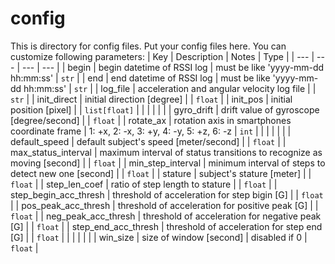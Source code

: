 # config

This is directory for config files.
Put your config files here.
You can customize following parameters:
| Key                   | Description                                                           | Notes                                     | Type          |
| ---                   | ---                                                                    | ---                                      | ---           |
| begin                 | begin datetime of RSSI log                                             | must be like 'yyyy-mm-dd hh:mm:ss'       | `str`         |
| end                   | end datetime of RSSI log                                               | must be like 'yyyy-mm-dd hh:mm:ss'       | `str`         |
| log_file              | acceleration and angular velocity log file                             |                                          | `str`         |
| init_direct           | initial direction [degree]                                             |                                          | `float`       |
| init_pos              | initial position [pixel]                                               |                                          | `list[float]` |
|                       |                                                                        |                                          |               |
| gyro_drift            | drift value of gyroscope [degree/second]                               |                                          | `float`       |
| rotate_ax             | rotation axis in smartphones coordinate frame                          | 1: +x, 2: -x, 3: +y, 4: -y, 5: +z, 6: -z | `int`         |
|                       |                                                                        |                                          |               |
| default_speed         | default subject's speed [meter/second]                                 |                                          | `float`       |
| max_status_interval   | maximum interval of status transitions to recognize as moving [second] |                                          | `float`       |
| min_step_interval     | minimum interval of steps to detect new one [second]                   |                                          | `float`       |
| stature               | subject's stature [meter]                                              |                                          | `float`       |
| step_len_coef         | ratio of step length to stature                                        |                                          | `float`       |
| step_begin_acc_thresh | threshold of acceleration for step bigin [G]                           |                                          | `float`       |
| pos_peak_acc_thresh   | threshold of acceleration for positive peak [G]                        |                                          | `float`       |
| neg_peak_acc_thresh   | threshold of acceleration for negative peak [G]                        |                                          | `float`       |
| step_end_acc_thresh   | threshold of acceleration for step end [G]                             |                                          | `float`       |
|                       |                                                                        |                                          |               |
| win_size              | size of window [second]                                                | disabled if 0                            | `float`       |
